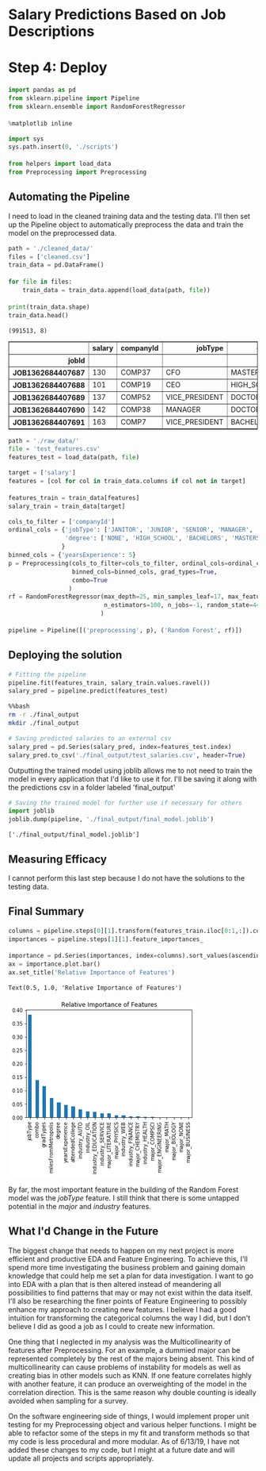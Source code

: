 
# Salary Predictions Based on Job Descriptions

# Step 4: Deploy


```python
import pandas as pd
from sklearn.pipeline import Pipeline
from sklearn.ensemble import RandomForestRegressor

%matplotlib inline
```


```python
import sys
sys.path.insert(0, './scripts')

from helpers import load_data
from Preprocessing import Preprocessing
```

## Automating the Pipeline

I need to load in the cleaned training data and the testing data. I'll then set up the Pipeline object to automatically preprocess the data and train the model on the preprocessed data.


```python
path = './cleaned_data/'
files = ['cleaned.csv']
train_data = pd.DataFrame()

for file in files:
    train_data = train_data.append(load_data(path, file))

print(train_data.shape)
train_data.head()
```

    (991513, 8)





<div>
<style scoped>
    .dataframe tbody tr th:only-of-type {
        vertical-align: middle;
    }

    .dataframe tbody tr th {
        vertical-align: top;
    }

    .dataframe thead th {
        text-align: right;
    }
</style>
<table border="1" class="dataframe">
  <thead>
    <tr style="text-align: right;">
      <th></th>
      <th>salary</th>
      <th>companyId</th>
      <th>jobType</th>
      <th>degree</th>
      <th>major</th>
      <th>industry</th>
      <th>yearsExperience</th>
      <th>milesFromMetropolis</th>
    </tr>
    <tr>
      <th>jobId</th>
      <th></th>
      <th></th>
      <th></th>
      <th></th>
      <th></th>
      <th></th>
      <th></th>
      <th></th>
    </tr>
  </thead>
  <tbody>
    <tr>
      <th>JOB1362684407687</th>
      <td>130</td>
      <td>COMP37</td>
      <td>CFO</td>
      <td>MASTERS</td>
      <td>MATH</td>
      <td>HEALTH</td>
      <td>10</td>
      <td>83</td>
    </tr>
    <tr>
      <th>JOB1362684407688</th>
      <td>101</td>
      <td>COMP19</td>
      <td>CEO</td>
      <td>HIGH_SCHOOL</td>
      <td>NONE</td>
      <td>WEB</td>
      <td>3</td>
      <td>73</td>
    </tr>
    <tr>
      <th>JOB1362684407689</th>
      <td>137</td>
      <td>COMP52</td>
      <td>VICE_PRESIDENT</td>
      <td>DOCTORAL</td>
      <td>PHYSICS</td>
      <td>HEALTH</td>
      <td>10</td>
      <td>38</td>
    </tr>
    <tr>
      <th>JOB1362684407690</th>
      <td>142</td>
      <td>COMP38</td>
      <td>MANAGER</td>
      <td>DOCTORAL</td>
      <td>CHEMISTRY</td>
      <td>AUTO</td>
      <td>8</td>
      <td>17</td>
    </tr>
    <tr>
      <th>JOB1362684407691</th>
      <td>163</td>
      <td>COMP7</td>
      <td>VICE_PRESIDENT</td>
      <td>BACHELORS</td>
      <td>PHYSICS</td>
      <td>FINANCE</td>
      <td>8</td>
      <td>16</td>
    </tr>
  </tbody>
</table>
</div>




```python
path = './raw_data/'
file = 'test_features.csv'
features_test = load_data(path, file)
```


```python
target = ['salary']
features = [col for col in train_data.columns if col not in target]

features_train = train_data[features]
salary_train = train_data[target]
```


```python
cols_to_filter = ['companyId']
ordinal_cols = {'jobType': ['JANITOR', 'JUNIOR', 'SENIOR', 'MANAGER', 'VICE_PRESIDENT', 'CFO', 'CTO', 'CEO'],
                'degree': ['NONE', 'HIGH_SCHOOL', 'BACHELORS', 'MASTERS', 'DOCTORAL']
               }
binned_cols = {'yearsExperience': 5}
p = Preprocessing(cols_to_filter=cols_to_filter, ordinal_cols=ordinal_cols,
                  binned_cols=binned_cols, grad_types=True,
                  combo=True                          
                 )
rf = RandomForestRegressor(max_depth=25, min_samples_leaf=17, max_features=.35,
                           n_estimators=100, n_jobs=-1, random_state=44        
                          )

pipeline = Pipeline([('preprocessing', p), ('Random Forest', rf)])
```

## Deploying the solution


```python
# Fitting the pipeline
pipeline.fit(features_train, salary_train.values.ravel())
salary_pred = pipeline.predict(features_test)
```


```bash
%%bash
rm -r ./final_output
mkdir ./final_output
```


```python
# Saving predicted salaries to an external csv
salary_pred = pd.Series(salary_pred, index=features_test.index)
salary_pred.to_csv('./final_output/test_salaries.csv', header=True)
```

Outputting the trained model using joblib allows me to not need to train the model in every application that I'd like to use it for. I'll be saving it along with the predictions csv in a folder labeled 'final_output'


```python
# Saving the trained model for further use if necessary for others
import joblib
joblib.dump(pipeline, './final_output/final_model.joblib')
```




    ['./final_output/final_model.joblib']



## Measuring Efficacy 
I cannot perform this last step because I do not have the solutions to the testing data.

## Final Summary


```python
columns = pipeline.steps[0][1].transform(features_train.iloc[0:1,:]).columns
importances = pipeline.steps[1][1].feature_importances_

importance = pd.Series(importances, index=columns).sort_values(ascending=False)
ax = importance.plot.bar()
ax.set_title('Relative Importance of Features')
```




    Text(0.5, 1.0, 'Relative Importance of Features')




![png](04_Deploy_files/04_Deploy_18_1.png)


By far, the most important feature in the building of the Random Forest model was the *jobType* feature. I still think that there is some untapped potential in the *major* and *industry* features.

## What I'd Change in the Future

The biggest change that needs to happen on my next project is more efficient and productive EDA and Feature Engineering. To achieve this, I'll spend more time investigating the business problem and gaining domain knowledge that could help me set a plan for data investigation. I want to go into EDA with a plan that is then altered instead of meandering all possibilities to find patterns that may or may not exist within the data itself. I'll also be researching the finer points of Feature Engineering to possibly enhance my approach to creating new features. I believe I had a good intuition for transforming the categorical columns the way I did, but I don't believe I did as good a job as I could to create new information.

One thing that I neglected in my analysis was the Multicollinearity of features after Preprocessing. For an example, a dummied major can be represented completely by the rest of the majors being absent. This kind of multicollinearity can cause problems of instability for models as well as creating bias in other models such as KNN. If one feature correlates highly with another feature, it can produce an overweighting of the model in the correlation direction. This is the same reason why double counting is ideally avoided when sampling for a survey. 

On the software engineering side of things, I would implement proper unit testing for my Preprocessing object and various helper functions. I might be able to refactor some of the steps in my fit and transform methods so that my code is less procedural and more modular. As of 6/13/19, I have not added these changes to my code, but I might at a future date and will update all projects and scripts appropriately. 
